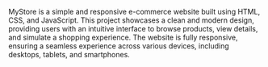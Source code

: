 MyStore is a simple and responsive e-commerce website built using HTML, CSS, and JavaScript. This project showcases a clean and modern design, providing users with an intuitive interface to browse products, view details, and simulate a shopping experience. The website is fully responsive, ensuring a seamless experience across various devices, including desktops, tablets, and smartphones.
